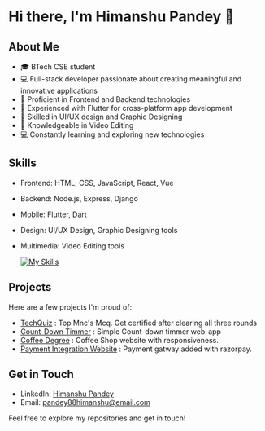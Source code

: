 # Hi there, I'm Himanshu Pandey 👋

## About Me
- 🎓 BTech CSE student
- 💻 Full-stack developer passionate about creating meaningful and innovative applications
- 🚀 Proficient in Frontend and Backend technologies
- 📱 Experienced with Flutter for cross-platform app development
- 🎨 Skilled in UI/UX design and Graphic Designing
- 🎥 Knowledgeable in Video Editing
- 💻 Constantly learning and exploring new technologies

## Skills
- Frontend: HTML, CSS, JavaScript, React, Vue
- Backend: Node.js, Express, Django
- Mobile: Flutter, Dart
- Design: UI/UX Design, Graphic Designing tools
- Multimedia: Video Editing tools
 
  [![My Skills](https://skillicons.dev/icons?i=js,html,css,react,mongodb,nodejs,expressjs,git,flutter,c,cpp,python,nextjs,pr,ae,ps,xd,figma,au,ai,tailwind)](https://skillicons.dev)

## Projects
Here are a few projects I'm proud of:
- [TechQuiz](https://pandey88himanshu.github.io/techquiz/) : Top Mnc's Mcq. Get certified after clearing all three rounds
- [Count-Down Timmer](https://pandey88himanshu.github.io/countdown/) : Simple Count-down timmer web-app
- [Coffee Degree](https://pandey88himanshu.github.io/coffeedegree/) : Coffee Shop website with responsiveness.
- [Payment Integration Website](https://pandey88himanshu.github.io/Payment-Integration-Website/) : Payment gatway added with razorpay.

## Get in Touch
- LinkedIn: [Himanshu Pandey](https://www.linkedin.com/in/himanshu-pandey-b5069a24a/)
- Email: pandey88himanshu@email.com


Feel free to explore my repositories and get in touch!
